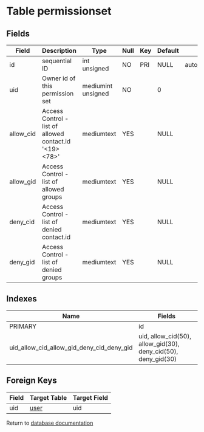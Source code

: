 Table permissionset
===========



Fields
------

| Field     | Description                                            | Type               | Null | Key | Default | Extra          |
| --------- | ------------------------------------------------------ | ------------------ | ---- | --- | ------- | -------------- |
| id        | sequential ID                                          | int unsigned       | NO   | PRI | NULL    | auto_increment |
| uid       | Owner id of this permission set                        | mediumint unsigned | NO   |     | 0       |                |
| allow_cid | Access Control - list of allowed contact.id '<19><78>' | mediumtext         | YES  |     | NULL    |                |
| allow_gid | Access Control - list of allowed groups                | mediumtext         | YES  |     | NULL    |                |
| deny_cid  | Access Control - list of denied contact.id             | mediumtext         | YES  |     | NULL    |                |
| deny_gid  | Access Control - list of denied groups                 | mediumtext         | YES  |     | NULL    |                |

Indexes
------------

| Name                                      | Fields                                                        |
| ----------------------------------------- | ------------------------------------------------------------- |
| PRIMARY                                   | id                                                            |
| uid_allow_cid_allow_gid_deny_cid_deny_gid | uid, allow_cid(50), allow_gid(30), deny_cid(50), deny_gid(30) |

Foreign Keys
------------

| Field | Target Table | Target Field |
|-------|--------------|--------------|
| uid | [user](help/database/db_user) | uid |

Return to [database documentation](help/database)
